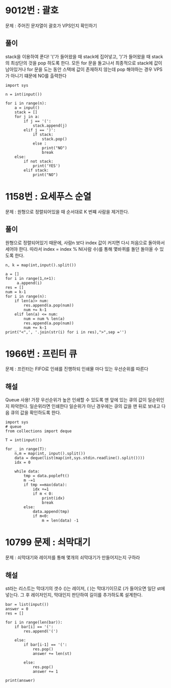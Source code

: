 # 9012번 : 괄호

문제 : 주어진 문자열이 괄호가 VPS인지 확인하기

## 풀이
stack을 이용하여 푼다!
'('가 들어왔을 때 stack에 집어넣고, ')'가 들어왔을 때 stack의 최상단의 것을 pop 하도록 한다. 
모든 for 문을 돌고나서 최종적으로 stack에 값이 남아있거나 for 문을 도는 동안 스택에 값이 존재하지 않는데 pop 해야하는 경우 VPS가 아니기 떄문에 NO를 출력한다

```
import sys

n = int(input())

for i in range(n):
    a = input()
    stack = []
    for j in a:
        if j == '(':
            stack.append(j)
        elif j == ')':
            if stack:
                stack.pop()
            else :
                print("NO")
                break
    else:
        if not stack:
            print('YES')
        elif stack:
            print("NO")
```


# 1158번 : 요세푸스 순열

문제 : 원형으로 정렬되어있을 때 순서대로 K 번쨰 사람을 제거한다. 

## 풀이

원형으로 정렬되어있기 때문에, 사람n 보다 index 값이 커지면 다시 처음으로 돌아와서 세어야 한다. 따라서 index = index % N(사람 수)를 통해 몇바퀴를 돌던 돌아올 수 있도록 한다.

```
n, k = map(int,input().split())

a = []
for i in range(1,n+1):
     a.append(i)
res = []
num = k-1
for i in range(n):
    if len(a)> num:
        res.append(a.pop(num))
        num += k-1
    elif len(a) <= num:
        num = num % len(a)
        res.append(a.pop(num))
        num += k-1
print("<",', '.join(str(i) for i in res),">",sep ='')
```

# 1966번 : 프린터 큐

문제 : 프린터는 FIFO로 인쇄를 진행하되 인쇄물 마다 있는 우선순위를 따른다

## 해설 
Queue 사용!
가장 우선순위가 높은 인쇄할 수 있도록 맨 앞에 있는 큐의 값이 일순위인지 파악한다. 일순위라면 인쇄한다
일순위가 아닌 경우에는 큐의 값을 맨 뒤로 보내고 다음 큐의 값을 확인하도록 한다.


```
import sys
# queue
from collections import deque

T = int(input())

for _ in range(T):
    n,m = map(int, input().split())
    data = deque(list(map(int,sys.stdin.readline().split())))
    idx = 0

    while data:
        tmp = data.popleft()
        m -=1
        if tmp ==max(data):
            idx +=1
            if m < 0:
                print(idx)
                break
        else:
            data.append(tmp)
            if m<0:
                m = len(data) -1
```

# 10799 문제 : 쇠막대기

문제 : 쇠막대기와 레이저를 통해 몇개의 쇠막대기가 만들어지는지 구하라

## 해설

st라는 리스트는 막대기의 갯수
()는 레이저, (      )는 막대기이므로 (가 들어오면 일단 st에 넣는다.
그 후 레이저인지, 막대인지 판단하여 길이를 추가하도록 설계한다.

```
bar = list(input())
answer = 0
res = []

for i in range(len(bar)):
    if bar[i] == '(':
        res.append('(')

    else:
        if bar[i-1] == '(': 
            res.pop()
            answer += len(st)

        else:
            res.pop() 
            answer += 1 

print(answer)
```
